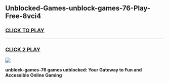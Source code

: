 
## Unblocked-Games-unblock-games-76-Play-Free-8vci4
<h3>
<a href="https://premium76.site?title=unblock-games-76&ref=23A">CLICK TO PLAY</a></h3>
<hr>

<h3>
<a href="https://premium76.site?title=unblock-games-76&ref=23A">CLICK 2 PLAY</a>
  
</h3>

<a href="https://premium76.site?title=unblock-games-76&ref=23A"><img src="https://clearcache.store/games.png"></a>


**unblock-games-76 games unblocked: Your Gateway to Fun and Accessible Online Gaming**
